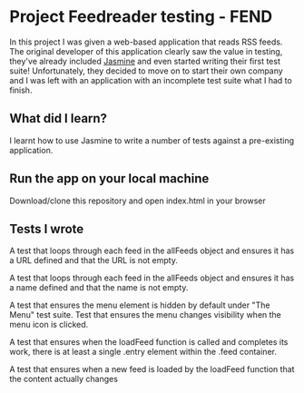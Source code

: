 # Project Feedreader testing - FEND

In this project I was given a web-based application that reads RSS feeds. The original developer of this application clearly saw the value in testing, they've already included [Jasmine](http://jasmine.github.io/) and even started writing their first test suite! Unfortunately, they decided to move on to start their own company and I was left with an application with an incomplete test suite what I had to finish.

## What did I learn?

I learnt how to use Jasmine to write a number of tests against a pre-existing application.

## Run the app on your local machine

Download/clone this repository and open index.html in your browser

## Tests I wrote

A test that loops through each feed in the allFeeds object and ensures it has a URL defined and that the URL is not empty.

A test that loops through each feed in the allFeeds object and ensures it has a name defined and that the name is not empty.

A test that ensures the menu element is hidden by default under "The Menu" test suite.
Test that ensures the menu changes visibility when the menu icon is clicked.

A test that ensures when the loadFeed function is called and completes its work, there is at least a single .entry element within the .feed container.

A test that ensures when a new feed is loaded by the loadFeed function that the content actually changes
